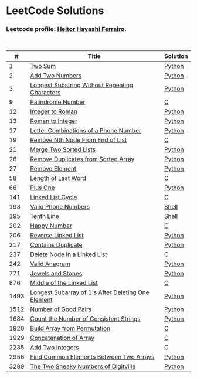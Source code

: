 # LeetCode Solutions

### Leetcode profile: [Heitor Hayashi Ferrairo](https://leetcode.com/u/hayashiHeitor/).

<br>

| # | Title | Solution |
|---|-------|----------|
| 1 | [Two Sum](https://leetcode.com/problems/two-sum) | [Python](Scripts/Python/1.%20Two%20Sum.py) |
| 2 | [Add Two Numbers](https://leetcode.com/problems/add-two-numbers) | [Python](Scripts/Python/2.%20Add%20Two%20Numbers.py) |
| 3 | [Longest Substring Without Repeating Characters](https://leetcode.com/problems/longest-substring-without-repeating-characters) | [Python](Scripts/Python/3.%20Longest%20Substring%20Without%20Repeating%20Characters.py) |
| 9 | [Palindrome Number](https://leetcode.com/problems/palindrome-number) | [C](Scripts/C/9.%20Palindrome%20Number.c) |
| 12 | [Integer to Roman](https://leetcode.com/problems/integer-to-roman) | [Python](Scripts/Python/12.%20Integer%20to%20Roman.py) |
| 13 | [Roman to Integer](https://leetcode.com/problems/roman-to-integer) | [Python](Scripts/Python/13.%20Roman%20to%20Integer.py) |
| 17 | [Letter Combinations of a Phone Number](https://leetcode.com/problems/letter-combinations-of-a-phone-number) | [Python](Scripts/Python/17.%20Letter%20Combinations%20of%20a%20Phone%20Number.py) |
| 19 | [Remove Nth Node From End of List](https://leetcode.com/problems/remove-nth-node-from-end-of-list) | [C](Scripts/C/19.%20Remove%20Nth%20Node%20From%20End%20of%20List.c) |
| 21 | [Merge Two Sorted Lists](https://leetcode.com/problems/merge-two-sorted-lists) | [Python](Scripts/Python/21.%20Merge%20Two%20Sorted%20Lists.py) |
| 26 | [Remove Duplicates from Sorted Array](https://leetcode.com/problems/remove-duplicates-from-sorted-array) | [Python](Scripts/Python/26.%20Remove%20Duplicates%20from%20Sorted%20Array.py) |
| 27 | [Remove Element](https://leetcode.com/problems/remove-element) | [Python](Scripts/Python/27.%20Remove%20Element.py) |
| 58 | [Length of Last Word](https://leetcode.com/problems/length-of-last-word) | [C](Scripts/C/58.%20Length%20of%20Last%20Word.c) |
| 66 | [Plus One](https://leetcode.com/problems/plus-one) | [Python](Scripts/Python/66.%20Plus%20One.py) |
| 141 | [Linked List Cycle](https://leetcode.com/problems/linked-list-cycle) | [C](Scripts/C/141.%20Linked%20List%20Cycle.c) |
| 193 | [Valid Phone Numbers](https://leetcode.com/problems/valid-phone-numbers) | [Shell](Shell/193.%20Valid%20Phone%20Numbers.sh) |
| 195 | [Tenth Line](https://leetcode.com/problems/tenth-line) | [Shell](Shell/195.%20Tenth%20Line.sh) |
| 202 | [Happy Number](https://leetcode.com/problems/happy-number) | [C](Scripts/C/202.%20Happy%20Number.c) |
| 206 | [Reverse Linked List](https://leetcode.com/problems/reverse-linked-list) | [Python](Scripts/Python/206.%20Reverse%20Linked%20List.py) |
| 217 | [Contains Duplicate](https://leetcode.com/problems/contains-duplicate) | [Python](Scripts/Python/217.%20Contains%20Duplicate.py) |
| 237 | [Delete Node in a Linked List](https://leetcode.com/problems/delete-node-in-a-linked-list) | [C](Scripts/C/237.%20Delete%20Node%20in%20a%20Linked%20List.c) |
| 242 | [Valid Anagram](https://leetcode.com/problems/valid-anagram) | [Python](Scripts/Python/242.%20Valid%20Anagram.py) |
| 771 | [Jewels and Stones](https://leetcode.com/problems/jewels-and-stones) | [Python](Scripts/Python/771.%20Jewels%20and%20Stones.py) |
| 876 | [Middle of the Linked List](https://leetcode.com/problems/middle-of-the-linked-list) | [C](Scripts/C/876.%20Middle%20of%20the%20Linked%20List.c) |
| 1493 | [Longest Subarray of 1's After Deleting One Element](https://leetcode.com/problems/longest-subarray-of-1's-after-deleting-one-element) | [Python](Scripts/Python/1493.%20Longest%20Subarray%20of%201's%20After%20Deleting%20One%20Element.py) |
| 1512 | [Number of Good Pairs](https://leetcode.com/problems/number-of-good-pairs) | [Python](Scripts/Python/1512.%20Number%20of%20Good%20Pairs.py) |
| 1684 | [Count the Number of Consistent Strings](https://leetcode.com/problems/count-the-number-of-consistent-strings) | [Python](Scripts/Python/1684.%20Count%20the%20Number%20of%20Consistent%20Strings.py) |
| 1920 | [Build Array from Permutation](https://leetcode.com/problems/build-array-from-permutation) | [C](Scripts/C/1920.%20Build%20Array%20from%20Permutation.c) |
| 1929 | [Concatenation of Array](https://leetcode.com/problems/concatenation-of-array) | [C](Scripts/C/1929.%20Concatenation%20of%20Array.c) |
| 2235 | [Add Two Integers](https://leetcode.com/problems/add-two-integers) | [C](Scripts/C/2235.%20Add%20Two%20Integers.c) |
| 2956 | [Find Common Elements Between Two Arrays](https://leetcode.com/problems/find-common-elements-between-two-arrays) | [Python](Scripts/Python/2956.%20Find%20Common%20Elements%20Between%20Two%20Arrays.py) |
| 3289 | [The Two Sneaky Numbers of Digitville](https://leetcode.com/problems/the-two-sneaky-numbers-of-digitville) | [Python](Scripts/Python/3289.%20The%20Two%20Sneaky%20Numbers%20of%20Digitville.py) |
